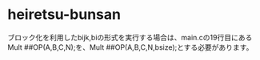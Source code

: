 # heiretsu-bunsan
ブロック化を利用したbijk,biの形式を実行する場合は、main.cの19行目にあるMult ##OP(A,B,C,N);を、Mult ##OP(A,B,C,N,bsize);とする必要があります。
